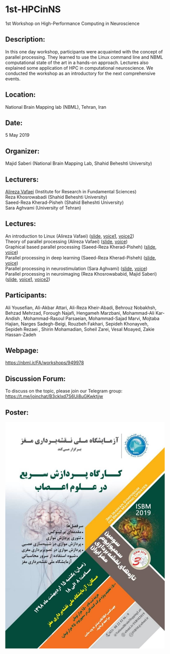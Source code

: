 # 1st-HPCinNS
1st Workshop on High-Performance Computing in Neuroscience

## Description:
In this one day workshop, participants were acquainted with the concept of parallel processing. They learned to use the Linux command line and NBML computational state of the art in a hands-on approach. Lectures also explained some application of HPC in computational neuroscience. We conducted the workshop as an introductory for the next comprehensive events. 

## Location:
National Brain Mapping lab (NBML), Tehran, Iran

## Date:
5 May 2019

## Organizer:
Majid Saberi (National Brain Mapping Lab, Shahid Beheshti University)

## Lecturers:
[Alireza Vafaei](https://github.com/vafaei-ar) (Institute for Research in Fundamental Sciences)  <br/>
Reza Khosrowabadi (Shahid Beheshti University)  <br/>
Saeed-Reza Kherad-Pisheh (Shahid Beheshti University)  <br/>
Sara Aghvami (University of Tehran)

## Lectures: 
An introduction to Linux (Alireza Vafaei) ([slide](https://github.com/majidsaberi/1st-HPCinNS/blob/master/lectures/2-vafaei-linux.pdf), [voice1](https://github.com/majidsaberi/1st-HPCinNS/blob/master/voices/vafaei-linux-intro.mp3), [voice2](https://github.com/majidsaberi/1st-HPCinNS/blob/master/voices/vafaei-linux-practical.mp3))  <br/>
Theory of parallel processing (Alireza Vafaei)  ([slide](https://github.com/majidsaberi/1st-HPCinNS/blob/master/lectures/3-vafaei-parallel-processing.pdf), [voice](https://github.com/majidsaberi/1st-HPCinNS/blob/master/voices/vafaei-parrallelprocessing.mp3))  <br/>
Graphical based parallel processing (Saeed-Reza Kherad-Pisheh) ([slide](https://github.com/majidsaberi/1st-HPCinNS/blob/master/lectures/5-kheradpisheh-GPU-deeplearning.pdf), [voice](https://github.com/majidsaberi/1st-HPCinNS/blob/master/voices/kheradpisheh-GPU-deeplearning.mp3))  <br/>
Parallel processing in deep learning (Saeed-Reza Kherad-Pisheh) ([slide](https://github.com/majidsaberi/1st-HPCinNS/blob/master/lectures/5-kheradpisheh-GPU-deeplearning.pdf), [voice](https://github.com/majidsaberi/1st-HPCinNS/blob/master/voices/kheradpisheh-GPU-deeplearning.mp3))  <br/>
Parallel processing in neurostimulation (Sara Aghvami) ([slide](https://github.com/majidsaberi/1st-HPCinNS/blob/master/lectures/4-aghvami-neurosimulation.pdf), [voice](https://github.com/majidsaberi/1st-HPCinNS/blob/master/voices/aghvami-neurosimulation.mp3))  <br/>
Parallel processing in neuroimaging (Reza Khosrowababid, Majid Saberi) ([slide](https://github.com/majidsaberi/1st-HPCinNS/blob/master/lectures/6-khosrowababdi-neuroimaging.pdf), [voice1](https://github.com/majidsaberi/1st-HPCinNS/blob/master/voices/khosrowababdi-neuroimaging.mp3), [voice2](https://github.com/majidsaberi/1st-HPCinNS/blob/master/voices/saberi-connecting-to-server.mp3))  <br/>

## Participants:
Ali Yousefian, Ali-Akbar Attari, Ali-Reza Kheir-Abadi, Behrouz Nobakhsh, Behzad Mehrzad, Forough Najafi, Hengameh Marzbani, Mohammad-Ali Kar-Andish
, Mohammad-Rasoul Parsaeian, Mohammad-Sajad Marvi, Mojtaba Hajian, Narges Sadegh-Beigi, Rouzbeh Fakhari, Sepideh Khonayveh, Sepideh Rezaei
, Shirin Mohamadian, Soheil Zarei, Vesal Moayed, Zakie Hassan-Zadeh

## Webpage:
https://nbml.ir/FA/workshops/949978

## Discussion Forum:
To discuss on the topic, please join our Telegram group:<br/>
https://t.me/joinchat/B3cklxd7S6Ui8uGKwktjjw

## Poster:

![logo](https://github.com/majidsaberi/1st-HPCinNS/blob/master/poster.jpeg)
